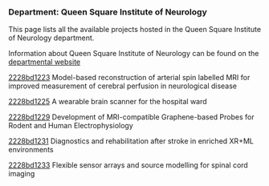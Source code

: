### Department: Queen Square Institute of Neurology

This page lists all the available projects hosted in the Queen Square Institute of Neurology department.

Information about Queen Square Institute of Neurology can be found on the [departmental website](https://www.ucl.ac.uk/ion)

[2228bd1223](../projects/2228bd1223.md) Model-based reconstruction of arterial spin labelled MRI for improved measurement of cerebral perfusion in neurological disease

[2228bd1225](../projects/2228bd1225.md) A wearable brain scanner for the hospital ward

[2228bd1229](../projects/2228bd1229.md) Development of MRI-compatible Graphene-based Probes for Rodent and Human Electrophysiology

[2228bd1231](../projects/2228bd1231.md) Diagnostics and rehabilitation after stroke in enriched XR+ML environments

[2228bd1233](../projects/2228bd1233.md) Flexible sensor arrays and source modelling for spinal cord imaging